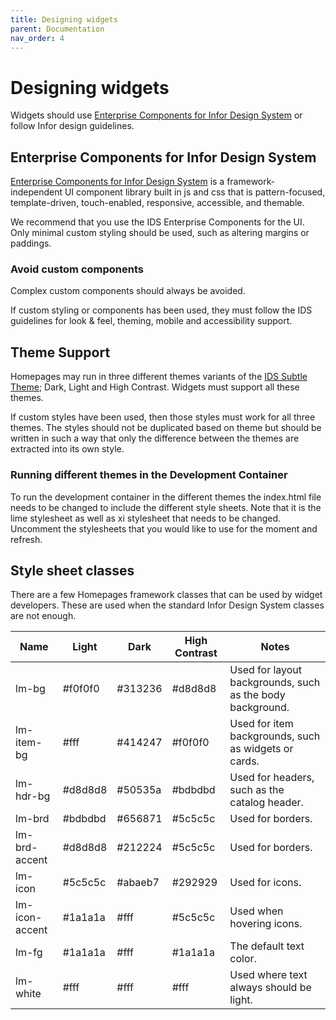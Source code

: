 ```yaml
---
title: Designing widgets
parent: Documentation
nav_order: 4
---
```


# Designing widgets

Widgets should use [Enterprise Components for Infor Design System](https://design.infor.com/code/ids-enterprise/latest) or follow Infor design guidelines. 

## Enterprise Components for Infor Design System

[Enterprise Components for Infor Design System](https://design.infor.com/code/ids-enterprise/latest) is a framework-independent UI component library built in js and css that is pattern-focused, template-driven, touch-enabled, responsive, accessible, and themable.

We recommend that you use the IDS Enterprise Components for the UI. Only minimal custom styling should be used, such as altering margins or paddings. 

### Avoid custom components

Complex custom components should always be avoided. 

If custom styling or components has been used, they must follow the IDS guidelines for look & feel, theming, mobile and accessibility support.

## Theme Support

Homepages may run in three different themes variants of the [IDS Subtle Theme](https://design.infor.com/code/ids-enterprise/latest/personalize#themes); Dark, Light and High Contrast. Widgets must support all these themes.

If custom styles have been used, then those styles must work for all three themes. The styles should not be duplicated based on theme but should be written in such a way that only the difference between the themes are extracted into its own style. 

### Running different themes in the Development Container
To run the development container in the different themes the index.html file needs to be changed to include the different style sheets. Note that it is the lime stylesheet as well as xi stylesheet that needs to be changed. Uncomment the stylesheets that you would like to use for the moment and refresh.

## Style sheet classes
There are a few Homepages framework classes that can be used by widget developers. These are used when the standard Infor Design System classes are not enough.

| Name | Light | Dark | High Contrast | Notes |
| ------------- | ------------- | ------------- | ------------- | ------------- |
| lm-bg | #f0f0f0 | #313236 | #d8d8d8 | Used for layout backgrounds, such as the body background. |
| lm-item-bg | #fff | #414247 | #f0f0f0 | Used for item backgrounds, such as widgets or cards. |
| lm-hdr-bg | #d8d8d8 | #50535a | #bdbdbd | Used for headers, such as the catalog header. |
| lm-brd | #bdbdbd | #656871 | #5c5c5c | Used for borders. |
| lm-brd-accent | #d8d8d8 | #212224 | #5c5c5c | Used for borders. |
| lm-icon | #5c5c5c | #abaeb7 | #292929 | Used for icons. |
| lm-icon-accent | #1a1a1a | #fff | #5c5c5c | Used when hovering icons. |
| lm-fg | #1a1a1a | #fff | #1a1a1a | The default text color. |
| lm-white | #fff | #fff | #fff | Used where text always should be light. |